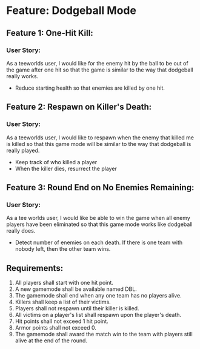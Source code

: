 # Feature: Dodgeball Mode

## Feature 1: One-Hit Kill:
### User Story:
As a teeworlds user, I would like for the enemy hit by the ball to be out of the game after one hit so that the game is similar to the way that dodgeball really works.
* Reduce starting health so that enemies are killed by one hit.

## Feature 2: Respawn on Killer's Death:
### User Story:
As a teeworlds user, I would like to respawn when the enemy that killed me is killed so that this game mode will be similar to the way that dodgeball is really played.
* Keep track of who killed a player
* When the killer dies, resurrect the player

## Feature 3: Round End on No Enemies Remaining:
### User Story:
As a tee worlds user, I would like be able to win the game when all enemy players have been eliminated so that this game mode works like dodgeball really does.
* Detect number of enemies on each death. If there is one team with nobody left, then the other team wins.


## Requirements:
1. All players shall start with one hit point.
1. A new gamemode shall be available named DBL.
1. The gamemode shall end when any one team has no players alive.
1. Killers shall keep a list of their victims.
1. Players shall not respawn until their killer is killed.
1. All victims on a player's list shall respawn upon the player's death.
1. Hit points shall not exceed 1 hit point.
1. Armor points shall not exceed 0.
1. The gamemode shall award the match win to the team with players still alive at the end of the round.
